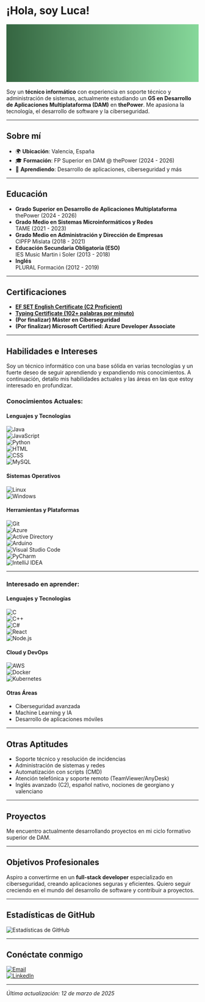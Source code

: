 # ¡Hola, soy Luca!

![Banner de Luca Benidze](https://github.com/luucabg/luucabg/blob/main/banner.png) 

Soy un **técnico informático** con experiencia en soporte técnico y administración de sistemas, actualmente estudiando un **GS en Desarrollo de Aplicaciones Multiplataforma (DAM)** en **thePower**. Me apasiona la tecnología, el desarrollo de software y la ciberseguridad.

---

## Sobre mí

- 🌍 **Ubicación**: Valencia, España  
- 🎓 **Formación**: FP Superior en DAM @ thePower (2024 - 2026)  
- 🌱 **Aprendiendo**: Desarrollo de aplicaciones, ciberseguridad y más

---

## Educación

- **Grado Superior en Desarrollo de Aplicaciones Multiplataforma**  
  thePower (2024 - 2026)  
- **Grado Medio en Sistemas Microinformáticos y Redes**  
  TAME (2021 - 2023)  
- **Grado Medio en Administración y Dirección de Empresas**  
  CIPFP Mislata (2018 - 2021)  
- **Educación Secundaria Obligatoria (ESO)**  
  IES Music Martin i Soler (2013 - 2018)  
- **Inglés**  
  PLURAL Formación (2012 - 2019)

---

## Certificaciones

- **[EF SET English Certificate (C2 Proficient)](https://cert.efset.org/en/ktB6AA)**
- **[Typing Certificate (102+ palabras por minuto)](https://www.ratatype.com/u7765953/certificate/en_new/)**
- **(Por finalizar) Máster en Ciberseguridad**
- **(Por finalizar) Microsoft Certified: Azure Developer Associate**

---

## Habilidades e Intereses

Soy un técnico informático con una base sólida en varias tecnologías y un fuerte deseo de seguir aprendiendo y expandiendo mis conocimientos. A continuación, detallo mis habilidades actuales y las áreas en las que estoy interesado en profundizar.

### Conocimientos Actuales:

#### Lenguajes y Tecnologías
![Java](https://img.shields.io/badge/-Java-007396?style=flat-square&logo=java)  
![JavaScript](https://img.shields.io/badge/-JavaScript-F7DF1E?style=flat-square&logo=javascript)  
![Python](https://img.shields.io/badge/-Python-3776AB?style=flat-square&logo=python)  
![HTML](https://img.shields.io/badge/-HTML-E34F26?style=flat-square&logo=html5)  
![CSS](https://img.shields.io/badge/-CSS-1572B6?style=flat-square&logo=css3)  
![MySQL](https://img.shields.io/badge/-MySQL-4479A1?style=flat-square&logo=mysql)  

#### Sistemas Operativos
![Linux](https://img.shields.io/badge/-Linux-FCC624?style=flat-square&logo=linux)  
![Windows](https://img.shields.io/badge/-Windows-0078D6?style=flat-square&logo=windows)  

#### Herramientas y Plataformas
![Git](https://img.shields.io/badge/-Git-F05032?style=flat-square&logo=git&logoColor=white)  
![Azure](https://img.shields.io/badge/-Azure-0078D4?style=flat-square&logo=microsoft-azure)  
![Active Directory](https://img.shields.io/badge/-Active%20Directory-0078D4?style=flat-square&logo=microsoft)  
![Arduino](https://img.shields.io/badge/-Arduino-00979D?style=flat-square&logo=arduino)  
![Visual Studio Code](https://img.shields.io/badge/-VS%20Code-007ACC?style=flat-square&logo=visual-studio-code)  
![PyCharm](https://img.shields.io/badge/-PyCharm-000000?style=flat-square&logo=pycharm)  
![IntelliJ IDEA](https://img.shields.io/badge/-IntelliJ%20IDEA-000000?style=flat-square&logo=intellij-idea)

---

### Interesado en aprender:

#### Lenguajes y Tecnologías
![C](https://img.shields.io/badge/-C-A8B9CC?style=flat-square&logo=c)  
![C++](https://img.shields.io/badge/-C++-00599C?style=flat-square&logo=cplusplus)  
![C#](https://img.shields.io/badge/-C%23-239120?style=flat-square&logo=csharp)  
![React](https://img.shields.io/badge/-React-61DAFB?style=flat-square&logo=react)  
![Node.js](https://img.shields.io/badge/-Node.js-339933?style=flat-square&logo=node.js)  

#### Cloud y DevOps
![AWS](https://img.shields.io/badge/-AWS-232F3E?style=flat-square&logo=amazon-aws)  
![Docker](https://img.shields.io/badge/-Docker-2496ED?style=flat-square&logo=docker)  
![Kubernetes](https://img.shields.io/badge/-Kubernetes-326CE5?style=flat-square&logo=kubernetes)  

#### Otras Áreas
- Ciberseguridad avanzada  
- Machine Learning y IA  
- Desarrollo de aplicaciones móviles  

---

## Otras Aptitudes

- Soporte técnico y resolución de incidencias  
- Administración de sistemas y redes  
- Automatización con scripts (CMD)  
- Atención telefónica y soporte remoto (TeamViewer/AnyDesk)  
- Inglés avanzado (C2), español nativo, nociones de georgiano y valenciano

---

## Proyectos

Me encuentro actualmente desarrollando proyectos en mi ciclo formativo superior de DAM.

---

## Objetivos Profesionales

Aspiro a convertirme en un **full-stack developer** especializado en ciberseguridad, creando aplicaciones seguras y eficientes. Quiero seguir creciendo en el mundo del desarrollo de software y contribuir a proyectos.

---

## Estadísticas de GitHub

![Estadísticas de GitHub](https://github-readme-stats.vercel.app/api?username=luucabg&show_icons=true&theme=radical)

---

## Conéctate conmigo

[![Email](https://img.shields.io/badge/Email-lucabenidze@gmail.com-red?style=for-the-badge&logo=gmail)](mailto:contactolucab@gmail.com)  
[![LinkedIn](https://img.shields.io/badge/LinkedIn-lucabenidze-blue?style=for-the-badge&logo=linkedin)](https://www.linkedin.com/in/lucabenidze)  

---

*Última actualización: 12 de marzo de 2025*
